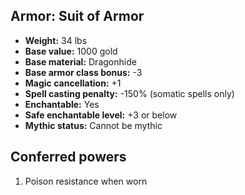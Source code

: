 ## Armor: Suit of Armor
- **Weight:** 34 lbs
- **Base value:** 1000 gold
- **Base material:** Dragonhide
- **Base armor class bonus:** -3
- **Magic cancellation:** +1
- **Spell casting penalty:** -150% (somatic spells only)
- **Enchantable:** Yes
- **Safe enchantable level:** +3 or below
- **Mythic status:** Cannot be mythic
## Conferred powers
1. Poison resistance when worn
